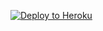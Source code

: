 ﻿
<p><a href="https://dashboard.heroku.com/new?template=https://github.com/fdertuykp/xazh31.git"> <img src="https://www.herokucdn.com/deploy/button.svg" alt="Deploy to Heroku" /></a></p>
